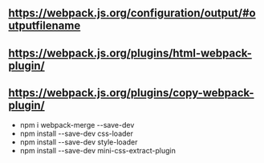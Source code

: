 ## https://webpack.js.org/configuration/output/#outputfilename
## https://webpack.js.org/plugins/html-webpack-plugin/
## https://webpack.js.org/plugins/copy-webpack-plugin/

- npm i webpack-merge --save-dev
- npm install --save-dev css-loader
- npm install --save-dev style-loader
- npm install --save-dev mini-css-extract-plugin
